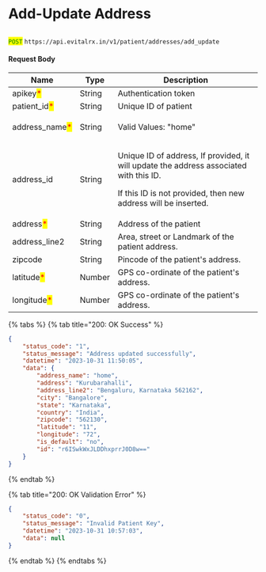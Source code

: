 # Add-Update Address

## &#x20;&#x20;

<mark style="color:green;">`POST`</mark> `https://api.evitalrx.in/v1/patient/addresses/add_update`

#### Request Body

| Name                                            | Type   | Description                                                                                                                                                                 |
| ----------------------------------------------- | ------ | --------------------------------------------------------------------------------------------------------------------------------------------------------------------------- |
| apikey<mark style="color:red;">\*</mark>        | String | Authentication token                                                                                                                                                        |
| patient\_id<mark style="color:red;">\*</mark>   | String | Unique ID of patient                                                                                                                                                        |
| address\_name<mark style="color:red;">\*</mark> | String | <p>Valid Values: "home" | "work" </p><p></p><p>Address type</p><p></p>                                                                                                      |
| address\_id                                     | String | <p>Unique ID of address, If provided, it will update the address associated with this ID. </p><p></p><p>If this ID is not provided, then new address will be inserted. </p> |
| address<mark style="color:red;">\*</mark>       | String | Address of the patient                                                                                                                                                      |
| address\_line2                                  | String | Area, street or Landmark of the patient address.                                                                                                                            |
| zipcode                                         | String | Pincode of the patient's address.                                                                                                                                           |
| latitude<mark style="color:red;">\*</mark>      | Number | GPS co-ordinate of the patient's address.                                                                                                                                   |
| longitude<mark style="color:red;">\*</mark>     | Number | GPS co-ordinate of the patient's address.                                                                                                                                   |

{% tabs %}
{% tab title="200: OK Success" %}
```json
{
    "status_code": "1",
    "status_message": "Address updated successfully",
    "datetime": "2023-10-31 11:50:05",
    "data": {
        "address_name": "home",
        "address": "Kurubarahalli",
        "address_line2": "Bengaluru, Karnataka 562162",
        "city": "Bangalore",
        "state": "Karnataka",
        "country": "India",
        "zipcode": "562130",
        "latitude": "11",
        "longitude": "72",
        "is_default": "no",
        "id": "r6ISwkWxJLDDhxprrJ0D8w=="
    }
}
```
{% endtab %}

{% tab title="200: OK Validation Error" %}
```json
{
    "status_code": "0",
    "status_message": "Invalid Patient Key",
    "datetime": "2023-10-31 10:57:03",
    "data": null
}
```
{% endtab %}
{% endtabs %}

